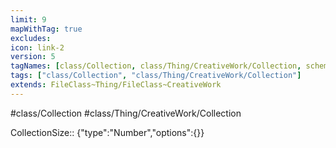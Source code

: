 ```yaml
---
limit: 9
mapWithTag: true
excludes:
icon: link-2
version: 5
tagNames: [class/Collection, class/Thing/CreativeWork/Collection, schema-org/Collection]
tags: ["class/Collection", "class/Thing/CreativeWork/Collection"]
extends: FileClass~Thing/FileClass~CreativeWork
---
```


#class/Collection
#class/Thing/CreativeWork/Collection

CollectionSize:: {"type":"Number","options":{}}
